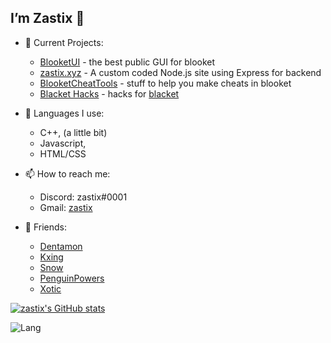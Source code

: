 ## I’m Zastix 👋

- 👀 Current Projects:
  - [BlooketUI](https://github.com/notzastix/blooketUI) - the best public GUI for blooket
  - [zastix.xyz](https://zastix.xyz/) - A custom coded Node.js site using Express for backend
  - [BlooketCheatTools](https://github.com/notzastix/BlooketCheatTools) - stuff to help you make cheats in blooket
  - [Blacket Hacks](https://github.com/notzastix/blacket-hacks) - hacks for [blacket](https://www.youtube.com/watch?v=dQw4w9WgXcQ)
  
  
- 🌱 Languages I use:
  - C++, (a little bit)
  - Javascript,
  - HTML/CSS
  
- 📫 How to reach me:
  - Discord: zastix#0001
  - Gmail: [zastix](https://mail.google.com/mail/?view=cm&fs=1&to=zastix@zastix.xyz&su=Contact%20Me)

- 👥 Friends:
  - [Dentamon](https://github.com/Dentamon/)
  - [Kxing](https://github.com/Kxinghello/)
  - [Snow](https://github.com/Snowflake-Coder-H2o/)
  - [PenguinPowers](https://github.com/penguinblook/)
  - [Xotic](https://github.com/XOTlC)

[![zastix's GitHub stats](https://github-readme-stats-one-bice.vercel.app/api?username=notzastix&show_icons=true&include_all_commits=true&count_private=true&role=OWNER,COLLABORATOR&theme=aura)](https://github.com/anuraghazra/github-readme-stats)

![Lang](https://github-readme-stats.vercel.app/api/top-langs/?username=notzastix&theme=dark)

